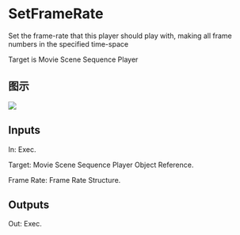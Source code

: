 # SetFrameRate

Set the frame-rate that this player should play with, making all frame numbers in the specified time-space

Target is Movie Scene Sequence Player

## 图示

![]($-20221218-20515436.png)

## Inputs

In: Exec.

Target: Movie Scene Sequence Player Object Reference.

Frame Rate: Frame Rate Structure.  

## Outputs

Out: Exec.

